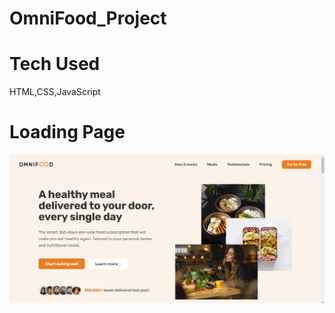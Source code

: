 # OmniFood_Project

<h1>Tech Used</h1><span>HTML,CSS,JavaScript</span>
<h1>Loading Page</h1>
<img src="img/landing.png">
